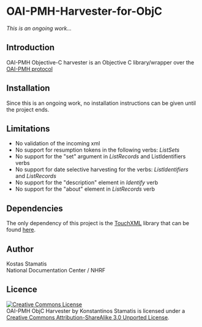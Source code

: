 OAI-PMH-Harvester-for-ObjC
==========================

*This is an ongoing work...*

Introduction
------------
OAI-PMH Objective-C harvester is an Objective C library/wrapper over the <a href="http://www.openarchives.org/OAI/openarchivesprotocol.html">OAI-PMH protocol</a>

Installation
------------
Since this is an ongoing work, no installation instructions can be given until the project ends.

Limitations
-----------
- No validation of the incoming xml
- No support for resumption tokens in the following verbs: <i>ListSets</i>
- No support for the "set" argument in <i>ListRecords</i> and </i>ListIdentifiers</i> verbs
- No support for date selective harvesting for the verbs: <i>ListIdentifiers</i> and <i>ListRecords</i>
- No support for the "description" element in <i>Identify</i> verb
- No support for the "about" element in <i>ListRecords</i> verb

Dependencies
------------
The only dependency of this project is the <a href="https://github.com/TouchCode/TouchXML">TouchXML</a> library that can be found <a href="https://github.com/TouchCode/TouchXML">here</a>.

Author
------------

Kostas Stamatis<br/>
National Documentation Center / NHRF

Licence
------------
<a rel="license" href="http://creativecommons.org/licenses/by-sa/3.0/deed.en_US"><img alt="Creative Commons License" style="border-width:0" src="http://i.creativecommons.org/l/by-sa/3.0/88x31.png" /></a><br /><span xmlns:dct="http://purl.org/dc/terms/" property="dct:title">OAI-PMH ObjC Harvester</span> by <span xmlns:cc="http://creativecommons.org/ns#" property="cc:attributionName">Konstantinos Stamatis</span> is licensed under a <a rel="license" href="http://creativecommons.org/licenses/by-sa/3.0/deed.en_US">Creative Commons Attribution-ShareAlike 3.0 Unported License</a>.